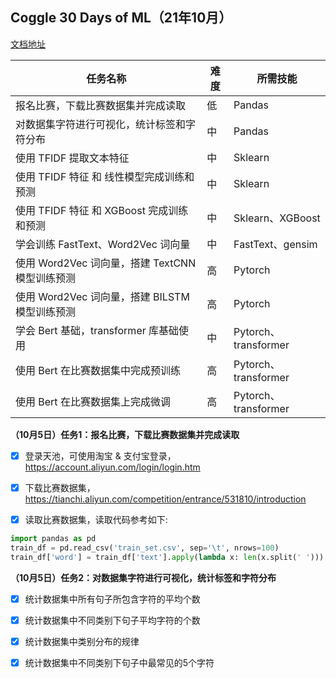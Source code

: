 ## Coggle 30 Days of ML（21年10月）

[文档地址](https://shimowendang.com/docs/XkpH6d8pHRgCtgV8/read)

| 任务名称                                        | 难度 | 所需技能             |
| ----------------------------------------------- | ---- | -------------------- |
| 报名比赛，下载比赛数据集并完成读取              | 低   | Pandas               |
| 对数据集字符进行可视化，统计标签和字符分布      | 中   | Pandas               |
| 使用 TFIDF 提取文本特征                         | 中   | Sklearn              |
| 使用 TFIDF 特征 和 线性模型完成训练和预测       | 中   | Sklearn              |
| 使用 TFIDF 特征 和 XGBoost 完成训练和预测       | 中   | Sklearn、XGBoost     |
| 学会训练 FastText、Word2Vec 词向量              | 中   | FastText、gensim     |
| 使用 Word2Vec 词向量，搭建 TextCNN 模型训练预测 | 高   | Pytorch              |
| 使用 Word2Vec 词向量，搭建 BILSTM 模型训练预测  | 高   | Pytorch              |
| 学会 Bert 基础，transformer 库基础使用          | 中   | Pytorch、transformer |
| 使用 Bert 在比赛数据集中完成预训练              | 高   | Pytorch、transformer |
| 使用 Bert 在比赛数据集上完成微调                | 高   | Pytorch、transformer |

**（10月5日）任务1：报名比赛，下载比赛数据集并完成读取**

- [x] 登录天池，可使用淘宝 & 支付宝登录，https://account.aliyun.com/login/login.htm

- [x] 下载比赛数据集，https://tianchi.aliyun.com/competition/entrance/531810/introduction

- [x] 读取比赛数据集，读取代码参考如下:

```python
import pandas as pd
train_df = pd.read_csv('train_set.csv', sep='\t', nrows=100)
train_df['word'] = train_df['text'].apply(lambda x: len(x.split(' ')))
```

**（10月5日）任务2：对数据集字符进行可视化，统计标签和字符分布**

- [x] 统计数据集中所有句子所包含字符的平均个数

- [x] 统计数据集中不同类别下句子平均字符的个数

- [x] 统计数据集中类别分布的规律

- [x] 统计数据集中不同类别下句子中最常见的5个字符
